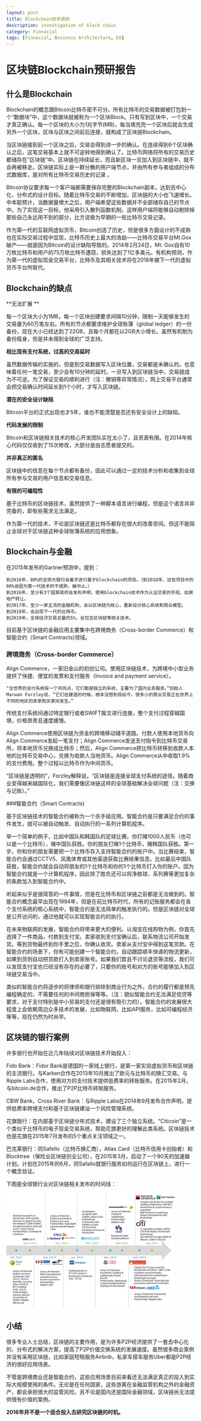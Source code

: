 ```yaml
---
layout: post
title: Blockchain技术调研
description: investigation of block chain
category: Finnacial
tags: [Finnacial, Business Architecture, EA]
---
```


# 区块链Blockchain预研报告

## 什么是Blockchain

Blockchain的概念跟Bitcoin比特币密不可分。所有比特币的交易数据被打包到一个“数据块”中，这个数据块就被称为一个区块Block。只有写到区块中，一个交易才真正确认。每一个区块的大小为1兆字节(MB)，每当填充完一个区块后就会生成另外一个区块，区块与区块之间前后连接，就构成了区块链Blockchain。

当区块链接到前一个区块之后，交易会得到进一步的确认。在连续得到6个区块确认之后，这笔交易基本上就不可逆转地得到确认了。比特币网络将所有的交易历史都储存在“区块链”中。区块链在持续延长，而且新区块一旦加入到区块链中，就不会再被移走。区块链实际上是一群分散的用户端节点，并由所有参与者组成的分布式数据库，是对所有比特币交易历史的记录 。

Bitcoin协议要求每一个客户端都需要保存完整的Blockchain副本，达到去中心化、分布式的设计目标。随着比特币交易的不断增加，区块链的大小也飞速增长。中本聪预计，当数据量增大之后，用户端希望这些数据并不全部储存自己的节点中。为了实现这一目标，他采用引入散列函数机制。这样用户端将能够自动剔除掉那些自己永远用不到的部分，比方说极为早期的一些比特币交易记录。

作为第一代的互联网虚拟货币，Bitcoin创造了历史，但是很多方面设计的不成熟也在实际交易过程中显现，比特币历史上最大的浩劫——比特币交易平台Mt.Gox破产——就是因为Bitcoin的设计缺陷导致的。2014年2月24日，Mt. Gox自有10万枚比特币和用户的75万枚比特币遭窃，损失达到了1亿多美元。有机构预测，作为第一代的虚拟现金交易平台，比特币及其相关技术将在2018年被下一代的虚拟货币平台所取代。

## Blockchain的缺点

**无法扩展 **


每一个区块大小为1MB，每一个区块创建要求间隔10分钟，限制一天能够发生的交易量为60万笔左右。所有的节点都要求维护全球账簿（global ledger）的一份备份，现在大小已经达到了22GB，且每个月都在以2GB大小增长。虽然有机制为备份瘦身，但是并未得到全球的广泛支持。

**相比现有支付系统，过高的交易延时**


虽然数据传输的实施的，但是到交易数据写入区块位置，交易都是未确认的。也意味着任何一笔交易，至少会有10分钟的延时。一旦写入到区块链当中，交易就成为不可逆。为了保证交易的顺利进行（注：撤销等异常情况），网上交易平台通常会把交易确认时间延长到1个小时，才写入区块链。

**潜在的安全设计缺陷**


Bitcoin平台的正式出现也才5年，谁也不能清楚是否还有安全设计上的缺陷。

**代码发展的限制**


Bitcoin和区块链相关技术的核心开发团队实在太小了，且资源有限。在2014年核心代码仅仅收到了15次修改，大部分是由志愿者提交的。

**并非真正的匿名**


区块链中的信息在每个节点都有备份，因此可以通过一定的技术分析和收集到全球所有参与交易的用户信息和交易信息。

**有限的可编程性**


基于比特币的区块链技术，虽然提供了一种脚本语言进行编程，但是这个语言并非完备的，即有些需求无法满足。

作为第一代的技术，不论是区块链还是比特币都存在很大的改善空间。但这不能阻止全球对于区块链这种全球账簿系统的应用想象。

## Blockchain与金融
在2015年发布的Gartner预测中，提到：

	到2016年，80%的全球大银行会着手进行基于blockchain的项目。（到2018年，这些项目中的80%会因为第一代技术的不成熟，被中止。）
	到2016年，至少有3个国家政府会发布声明，使用blockchain技术作为认证交易的手段，如房地产转让。
	到2017年，至少一家主流的金融机构，会以区块链为核心，重新设计核心系统和商业模型。
	到2018年，会出现下一代的比特币。
	到2019年，全球经济交易总量的5%，会包含区块链等相关技术。

目前基于区块链的金融应用主要集中在跨境商务（Cross-border Commerce）和智能合约（Smart Contracts)领域。


### 跨境商务（Cross-border Commerce）


Align Commerce，一家旧金山的初创公司。使用区块链技术，为跨境中小型业务提供了快捷、便宜的发票和支付服务（Invoice and payment service）。


	“全世界的支付系统有一个共同点，它们都是独立的系统，主要为了国内业务服务。”创始人Marwan Forzley说，“它们在建造的时候，根本没想到现如今，很多小的商业交易正在世界上不同的地区的卖家和买家间发生。”


传统支付系统间通过特定银行或者SWIFT报文进行连接，整个支付过程穿越国境，价格昂贵且速度缓慢。


Align Commerce使用区块链为资金的跨境移动铺平道路。付款人使用本地货币向Align Commerce发起一笔支付；Align Commerce发送支付指令到比特币交易所，将本地货币兑换成比特币；然后，Align Commerce把比特币转移到收款人本地的比特币交易中心，兑换为收款人当地货币。Align Commerce从中收取1.9%的支付费用。整个过程以比特币作为中间货币。


“区块链是透明的”，Forzley解释说，“区块链是连接全球支付系统的途径。随着商业变得越来越国际化，我们需要像区块链这样的全球基础解决全球问题（注：交换与记账）。”


###智能合约（Smart Contracts)


基于区块链技术的智能合约被称为一个杀手级应用。智能合约是只要满足合约的事件发生，就可以被自动触发、自动执行的一系列计算机程序。


举一个简单的例子，比如中国队和韩国队的足球比赛。你打赌1000人民币（也可以是一个比特币），赌中国队获胜。你的朋友打赌1个比特币，赌韩国队获胜。第一步，你和你的朋友需要把一个比特币存入支持智能合约的账户中。当比赛结束，智能合约会通过CCTV5、凤凰体育或其他渠道获取比赛结果信息。比如最后中国队获胜，智能合约就会自动将朋友的1个比特币和你的1个比特币打入你的账户。因为智能合约就是一个计算机程序，因此除了胜负还可以将净胜球、系列赛等更加复杂的条款加入到智能合约中。


听起来似乎是很简答的一件事情，但是在比特币和区块链之前都是无法做到的。智能合约概念最早出现在1994年，但是在前比特币时代，所有的记账服务都会在各个支付系统的核心系统中，智能合约是无法简单的触发执行的。但是区块链对全球是公开访问的，通过他就可以实现智能合约的执行。


在未来物联网的发展，智能合约将带来更大的便利。以淘宝在线购物为例，你首先选择了一件商品，付款到支付宝。卖家收到支付宝确认后，联系物流公司开始发货。等到货物最终到你手里之后，你确认收货。卖家从支付宝中得到这笔货款。在智能合约的场景下，你有可能创建一个智能合约，自动跟踪顺丰快递的物流更新，如果到货则自动把货款打入到卖家账号。如果我们暂且不讨论退货等流程，我们可以发现支付宝也已经没有存在的必要了，只要你的账号和对方的账号能够加入到区块链交易当中。


类似的智能合约将逐步的将律师和银行排除到商业行为之外，合约的履行都是预先编程确定的，不需要任何的中间商担保等等。（注：貌似智能合约无法满足信贷等要求，对于支付特别是中小贸易的支付还是很有吸引力的）。智能合约的发展很大程度上会依赖周边众多技术的发展，比如物联网，比如API服务，比如可编程经济等等，现在仍然为时尚早。


## 区块链的银行案例


许多银行也开始在近几年陆续对区块链技术开始投入：


Fido Bank：Fidor Bank是德国的一家线上银行，是第一家实验虚拟货币和区块链的主流银行。与Karken合作在2013年10月推出了欧元与比特币的换汇交易。与Ripple Labs合作，使用对方的支付技术提供低费率的转账服务。在2015年2月，与bitcoin.de合作，推出了P2P比特币转账服务。


CBW Bank，Cross River Bank：与Ripple Labs在2014年9月发布合作声明，提供低费率跨境支付和基于区块链建设一个风险管理系统。


花旗银行：在内部基于区块链分布式技术，建设了三个独立系统。“Citicoin”是一个类似于比特币的电子现金交易系统，帮助花旗更好的理解此类系统。区块链技术也是花旗在2015年7月发布的5个重点关注领域之一。


巴克莱银行：同Safello（比特币换汇商），Atlas Card（比特币信用卡创始者）和Blocktree（保险业区块链创业公司），在2015年3月，启动了一个90天的加速器计划。计划在2015年的6月，同Safallo就银行服务如何运行在区块链上，进行一个概念验证。


下图是全球银行业对区块链相关发布的时间线：

![图1 全球银行业对区块链相关发布的时间线](/media/14505775249208.jpg)

## 小结


很多专业人士总结，区块链的主要作用，是为许多P2P经济提供了一套去中心化的、分布式的解决方案，提高了P2P价值交换系统的发展速度。虽然很多商业案例并没有采用区块链，比如家庭短租服务Airbnb，私家车搭车服务Uber都是P2P经济的很好应用场景。


不管是跨境商业还是智能合约，这些应用场景目前来看还无法满足真正的投入到实际大规模使用的条件。无论是在任何国家，这些游离在金融监管机构之外的金融资产，都会承担很大的监管风险。且不论是国内还是国际金融领域，区块链尚无法提供很有价值的案例。


**2016年并不是一个适合投入去研究区块链的时机。**
 
 

